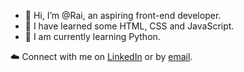 - 👋 Hi, I’m @Rai, an aspiring front-end developer.
- 👀 I have learned some HTML, CSS and JavaScript.
- 🌱 I am currently learning Python.

☁️ Connect with me on <a href="https://www.linkedin.com/in/rachel-gordon-634120233/" rel="nofollow">LinkedIn</a> or by <a href="mailto:racheel.d.gordon@protonmail.com">email</a>.
<!---
RaiGordon/RaiGordon is a ✨ special ✨ repository because its `README.md` (this file) appears on your GitHub profile.
You can click the Preview link to take a look at your changes.
--->
